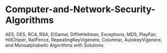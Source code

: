 # Computer-and-Network-Security-Algorithms
AES, DES, RC4, RSA, ElGamal, DiffieHellman, Exceptions, MD5, PlayFair, HillChiper, RailFence, RepeatingKeyVigenere, Columnar, AutokeyVigenere, and Monoalphabetic Algorithms with Solutions
